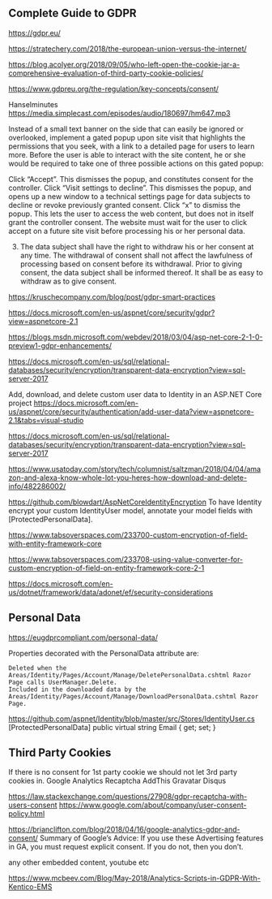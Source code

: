 
## Complete Guide to GDPR
https://gdpr.eu/


https://stratechery.com/2018/the-european-union-versus-the-internet/

https://blog.acolyer.org/2018/09/05/who-left-open-the-cookie-jar-a-comprehensive-evaluation-of-third-party-cookie-policies/


https://www.gdpreu.org/the-regulation/key-concepts/consent/

Hanselminutes
https://media.simplecast.com/episodes/audio/180697/hm647.mp3

Instead of a small text banner on the side that can easily be ignored or overlooked, implement a gated popup upon site visit that highlights the permissions that you seek, with a link to a detailed page for users to learn more. Before the user is able to interact with the site content, he or she would be required to take one of three possible actions on this gated popup:

Click “Accept”. This dismisses the popup, and constitutes consent for the controller.
Click “Visit settings to decline”. This dismisses the popup, and opens up a new window to a technical settings page for data subjects to decline or revoke previously granted consent.
Click “x” to dismiss the popup. This lets the user to access the web content, but does not in itself grant the controller consent. The website must wait for the user to click accept on a future site visit before processing his or her personal data.

3. The data subject shall have the right to withdraw his or her consent at any time. The withdrawal of consent shall not affect the lawfulness of processing based on consent before its withdrawal. Prior to giving consent, the data subject shall be informed thereof. It shall be as easy to withdraw as to give consent.


https://kruschecompany.com/blog/post/gdpr-smart-practices

https://docs.microsoft.com/en-us/aspnet/core/security/gdpr?view=aspnetcore-2.1

https://blogs.msdn.microsoft.com/webdev/2018/03/04/asp-net-core-2-1-0-preview1-gdpr-enhancements/

https://docs.microsoft.com/en-us/sql/relational-databases/security/encryption/transparent-data-encryption?view=sql-server-2017

Add, download, and delete custom user data to Identity in an ASP.NET Core project
https://docs.microsoft.com/en-us/aspnet/core/security/authentication/add-user-data?view=aspnetcore-2.1&tabs=visual-studio

https://docs.microsoft.com/en-us/sql/relational-databases/security/encryption/transparent-data-encryption?view=sql-server-2017

https://www.usatoday.com/story/tech/columnist/saltzman/2018/04/04/amazon-and-alexa-know-whole-lot-you-heres-how-download-and-delete-info/482286002/



https://github.com/blowdart/AspNetCoreIdentityEncryption
To have Identity encrypt your custom IdentityUser model, annotate your model fields with [ProtectedPersonalData].

https://www.tabsoverspaces.com/233700-custom-encryption-of-field-with-entity-framework-core

https://www.tabsoverspaces.com/233708-using-value-converter-for-custom-encryption-of-field-on-entity-framework-core-2-1

https://docs.microsoft.com/en-us/dotnet/framework/data/adonet/ef/security-considerations

## Personal Data

https://eugdprcompliant.com/personal-data/



Properties decorated with the PersonalData attribute are:

    Deleted when the Areas/Identity/Pages/Account/Manage/DeletePersonalData.cshtml Razor Page calls UserManager.Delete.
    Included in the downloaded data by the Areas/Identity/Pages/Account/Manage/DownloadPersonalData.cshtml Razor Page.

https://github.com/aspnet/Identity/blob/master/src/Stores/IdentityUser.cs
[ProtectedPersonalData]
public virtual string Email { get; set; }


## Third Party Cookies

If there is no consent for 1st party cookie we should not let 3rd party cookies in.
Google Analytics
Recaptcha
AddThis
Gravatar
Disqus

https://law.stackexchange.com/questions/27908/gdpr-recaptcha-with-users-consent
https://www.google.com/about/company/user-consent-policy.html

https://brianclifton.com/blog/2018/04/16/google-analytics-gdpr-and-consent/
Summary of Google’s Advice:
If you use these Advertising features in GA, you must request explicit consent. If you do not, then you don’t.

any other embedded content, youtube etc

https://www.mcbeev.com/Blog/May-2018/Analytics-Scripts-in-GDPR-With-Kentico-EMS
